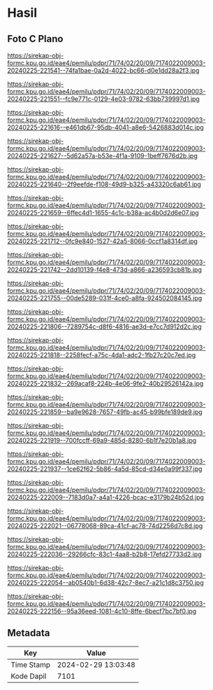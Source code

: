 # Hasil

## Foto C Plano

https://sirekap-obj-formc.kpu.go.id/eae4/pemilu/pdpr/71/74/02/20/09/7174022009003-20240225-221541--74fa1bae-0a2d-4022-bc66-d0e1dd28a2f3.jpg

https://sirekap-obj-formc.kpu.go.id/eae4/pemilu/pdpr/71/74/02/20/09/7174022009003-20240225-221551--fc9e771c-0129-4e03-9782-63bb739997d1.jpg

https://sirekap-obj-formc.kpu.go.id/eae4/pemilu/pdpr/71/74/02/20/09/7174022009003-20240225-221616--e461db67-95db-4041-a8e6-5426883d014c.jpg

https://sirekap-obj-formc.kpu.go.id/eae4/pemilu/pdpr/71/74/02/20/09/7174022009003-20240225-221627--5d62a57a-b53e-4f1a-9109-1beff7676d2b.jpg

https://sirekap-obj-formc.kpu.go.id/eae4/pemilu/pdpr/71/74/02/20/09/7174022009003-20240225-221640--2f9eefde-f108-49d9-b325-a43320c6ab61.jpg

https://sirekap-obj-formc.kpu.go.id/eae4/pemilu/pdpr/71/74/02/20/09/7174022009003-20240225-221659--6ffec4d1-1655-4c1c-b38a-ac4b0d2d6e07.jpg

https://sirekap-obj-formc.kpu.go.id/eae4/pemilu/pdpr/71/74/02/20/09/7174022009003-20240225-221712--0fc9e840-1527-42a5-8066-0ccf1a8314df.jpg

https://sirekap-obj-formc.kpu.go.id/eae4/pemilu/pdpr/71/74/02/20/09/7174022009003-20240225-221742--2dd10139-f4e8-473d-a866-a236593cb81b.jpg

https://sirekap-obj-formc.kpu.go.id/eae4/pemilu/pdpr/71/74/02/20/09/7174022009003-20240225-221755--00de5289-031f-4ce0-a8fa-924502084145.jpg

https://sirekap-obj-formc.kpu.go.id/eae4/pemilu/pdpr/71/74/02/20/09/7174022009003-20240225-221806--7289754c-d8f6-4816-ae3d-e7cc7d912d2c.jpg

https://sirekap-obj-formc.kpu.go.id/eae4/pemilu/pdpr/71/74/02/20/09/7174022009003-20240225-221818--2258fecf-a75c-4da1-adc2-1fb27c20c7ed.jpg

https://sirekap-obj-formc.kpu.go.id/eae4/pemilu/pdpr/71/74/02/20/09/7174022009003-20240225-221832--269acaf8-224b-4e06-9fe2-40b29526142a.jpg

https://sirekap-obj-formc.kpu.go.id/eae4/pemilu/pdpr/71/74/02/20/09/7174022009003-20240225-221859--ba9e9628-7657-49fb-ac45-b99bfe189de9.jpg

https://sirekap-obj-formc.kpu.go.id/eae4/pemilu/pdpr/71/74/02/20/09/7174022009003-20240225-221919--700fccff-69a9-485d-8280-6b1f7e20b1a8.jpg

https://sirekap-obj-formc.kpu.go.id/eae4/pemilu/pdpr/71/74/02/20/09/7174022009003-20240225-221937--1ce62f62-5b86-4a5d-85cd-d34e0a99f337.jpg

https://sirekap-obj-formc.kpu.go.id/eae4/pemilu/pdpr/71/74/02/20/09/7174022009003-20240225-222009--7183d0a7-a4a1-4226-bcac-e3179b24b52d.jpg

https://sirekap-obj-formc.kpu.go.id/eae4/pemilu/pdpr/71/74/02/20/09/7174022009003-20240225-222021--06778068-89ca-41cf-ac78-74d2256d7c8d.jpg

https://sirekap-obj-formc.kpu.go.id/eae4/pemilu/pdpr/71/74/02/20/09/7174022009003-20240225-222036--29266cfc-83c1-4aa8-b2b8-17efd27733d2.jpg

https://sirekap-obj-formc.kpu.go.id/eae4/pemilu/pdpr/71/74/02/20/09/7174022009003-20240225-222054--ab0540b1-6d38-42c7-8ec7-a21c1d8c3750.jpg

https://sirekap-obj-formc.kpu.go.id/eae4/pemilu/pdpr/71/74/02/20/09/7174022009003-20240225-222156--95a36eed-1081-4c10-8ffe-6becf7bc7bf0.jpg


## Metadata

| Key        | Value               |
| ---------- | ------------------- |
| Time Stamp | 2024-02-29 13:03:48 |
| Kode Dapil | 7101                |



